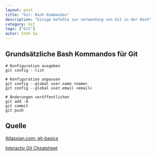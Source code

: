 ```yaml
---
layout: post
title: "Git: Bash Kommandos"
description: "Einige befehle zur verwendung von Git in der Bash"
category: Git
tags: ["Git"]
autor: Steh Sa
---
```


## Grundsätzliche Bash Kommandos für Git
	# Konfiguration ausgeben
	git config --list
	
	# Konfiguration anpassen
	git config --global user.name <name>
	git config --global user.email <email>
	
	# Änderungen veröffentlichen
	git add -A
	git commit
	git push
	
## Quelle
[Atlassian.com: git-basics](https://www.atlassian.com/de/git/tutorial/git-basics "Atlassian.com: git-basics")

[Interactiv Git Cheatsheet](http://ndpsoftware.com/git-cheatsheet.html "Interactiv Git Cheatsheet")
